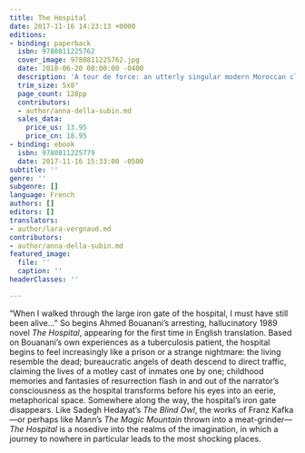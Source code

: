 ```yaml
---
title: The Hospital
date: 2017-11-16 14:23:13 +0000
editions:
- binding: paperback
  isbn: 9780811225762
  cover_image: 9780811225762.jpg
  date: 2018-06-20 00:00:00 -0400
  description: 'A tour de force: an utterly singular modern Moroccan classic'
  trim_size: 5x8"
  page_count: 128pp
  contributors:
  - author/anna-della-subin.md
  sales_data:
    price_us: 13.95
    price_cn: 18.95
- binding: ebook
  isbn: 9780811225779
  date: 2017-11-16 15:33:00 -0500
subtitle: ''
genre: ''
subgenre: []
language: French
authors: []
editors: []
translators:
- author/lara-vergnaud.md
contributors:
- author/anna-della-subin.md
featured_image:
  file: ''
  caption: ''
headerClasses: ''

---
```

“When I walked through the large iron gate of the hospital, I must have still been alive…” So begins Ahmed Bouanani’s arresting, hallucinatory 1989 novel _The Hospital_, appearing for the first time in English translation. Based on Bouanani’s own experiences as a tuberculosis patient, the hospital begins to feel increasingly like a prison or a strange nightmare: the living resemble the dead; bureaucratic angels of death descend to direct traffic, claiming the lives of a motley cast of inmates one by one; childhood memories and fantasies of resurrection flash in and out of the narrator’s consciousness as the hospital transforms before his eyes into an eerie, metaphorical space. Somewhere along the way, the hospital’s iron gate disappears. Like Sadegh Hedayat’s _The Blind Owl_, the works of Franz Kafka—or perhaps like Mann’s _The Magic Mountain_ thrown into a meat-grinder—_The Hospital_ is a nosedive into the realms of the imagination, in which a journey to nowhere in particular leads to the most shocking places.